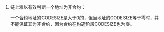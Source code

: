 1. 链上难以有效判断一个地址为非合约：

   一个合约地址的CODESIZE是大于0的，但当地址的CODESIZE等于零时，并不能保证其为非合约，因为合约在构造阶段CODESIZE也为零。





